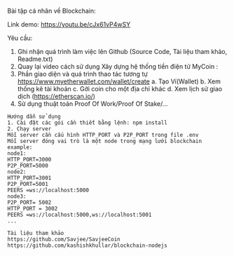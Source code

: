 Bài tập cá nhân về Blockchain:

Link demo: https://youtu.be/cJx61vP4wSY

Yêu cầu:

1. Ghi nhận quá trình làm việc lên Github (Source Code, Tài liệu tham khảo, Readme.txt)
2. Quay lại video cách sử dụng
   Xây dựng hệ thống tiền điện tử MyCoin :
3. Phần giao diện và quá trình thao tác tương tự https://www.myetherwallet.com/wallet/create
   a. Tạo Ví(Wallet)
   b. Xem thống kê tài khoản
   c. Gởi coin cho một địa chỉ khác
   d. Xem lịch sử giao dịch (https://etherscan.io/)
4. Sử dụng thuật toán Proof Of Work/Proof Of Stake/…

```
Hướng dẫn sử dụng
1. Cài đặt các gói cần thiết bằng lệnh: npm install
2. Chạy server
Mỗi server cần cấu hình HTTP_PORT và P2P_PORT trong file .env
Mỗi server đóng vai trò là một node trong mạng lưới blockchain
example:
node1:
HTTP_PORT=3000
P2P_PORT=5000
node2:
HTTP_PORT=3001
P2P_PORT=5001
PEERS =ws://localhost:5000
node3:
P2P_PORT= 5002
HTTP_PORT = 3002
PEERS =ws://localhost:5000,ws://localhost:5001
...
```

```
Tài liệu tham khảo
https://github.com/Savjee/SavjeeCoin
https://github.com/kashishkhullar/blockchain-nodejs
```
